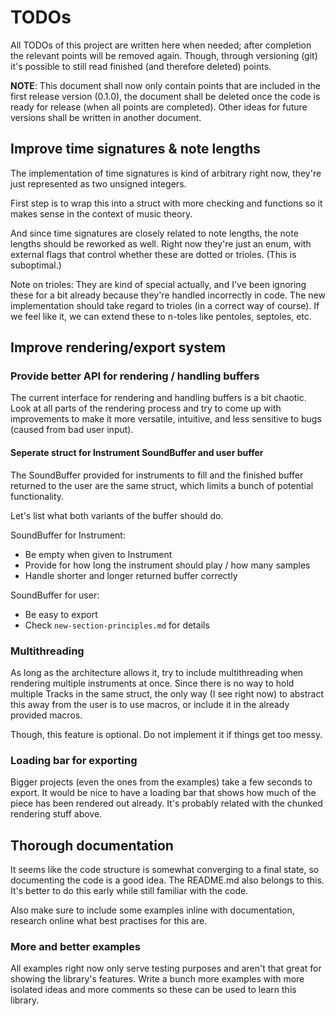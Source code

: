 # TODOs

All TODOs of this project are written here when needed; after completion the
relevant points will be removed again. Though, through versioning (git) it's
possible to still read finished (and therefore deleted) points.

**NOTE**: This document shall now only contain points that are included in the
first release version (0.1.0), the document shall be deleted once the code is
ready for release (when all points are completed). Other ideas for future
versions shall be written in another document.

## Improve time signatures & note lengths

The implementation of time signatures is kind of arbitrary right now, they're
just represented as two unsigned integers.

First step is to wrap this into a struct with more checking and functions so
it makes sense in the context of music theory.

And since time signatures are closely related to note lengths, the note lengths
should be reworked as well. Right now they're just an enum, with external flags
that control whether these are dotted or trioles. (This is suboptimal.)

Note on trioles: They are kind of special actually, and I've been ignoring these
for a bit already because they're handled incorrectly in code. The new
implementation should take regard to trioles (in a correct way of course). If we
feel like it, we can extend these to n-toles like pentoles, septoles, etc.

## Improve rendering/export system

### Provide better API for rendering / handling buffers

The current interface for rendering and handling buffers is a bit chaotic. Look
at all parts of the rendering process and try to come up with improvements to
make it more versatile, intuitive, and less sensitive to bugs (caused from bad
user input).

#### Seperate struct for Instrument SoundBuffer and user buffer

The SoundBuffer provided for instruments to fill and the finished buffer
returned to the user are the same struct, which limits a bunch of potential
functionality.

Let's list what both variants of the buffer should do.

SoundBuffer for Instrument:

- Be empty when given to Instrument
- Provide for how long the instrument should play / how many samples
- Handle shorter and longer returned buffer correctly

SoundBuffer for user:

- Be easy to export
- Check `new-section-principles.md` for details

### Multithreading

As long as the architecture allows it, try to include multithreading when
rendering multiple instruments at once. Since there is no way to hold multiple
Tracks in the same struct, the only way (I see right now) to abstract this away
from the user is to use macros, or include it in the already provided macros.

Though, this feature is optional. Do not implement it if things get too messy.

### Loading bar for exporting

Bigger projects (even the ones from the examples) take a few seconds to export.
It would be nice to have a loading bar that shows how much of the piece has
been rendered out already. It's probably related with the chunked rendering
stuff above.

## Thorough documentation

It seems like the code structure is somewhat converging to a final state, so
documenting the code is a good idea. The README.md also belongs to this. It's
better to do this early while still familiar with the code.

Also make sure to include some examples inline with documentation, research
online what best practises for this are.

### More and better examples

All examples right now only serve testing purposes and aren't that great for
showing the library's features. Write a bunch more examples with more isolated
ideas and more comments so these can be used to learn this library.
